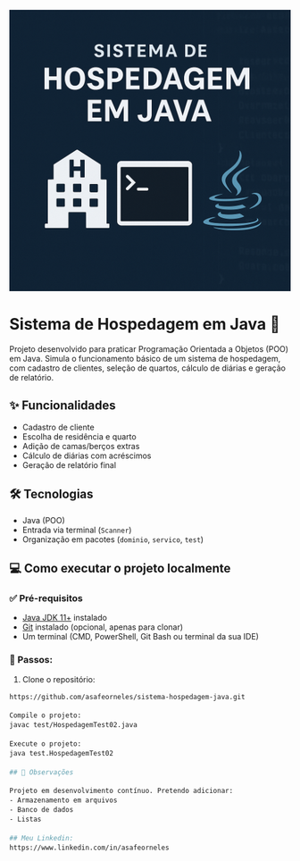![Capa do Projeto](./capa.png)

# Sistema de Hospedagem em Java 🏨

Projeto desenvolvido para praticar Programação Orientada a Objetos (POO) em Java. Simula o funcionamento básico de um sistema de hospedagem, com cadastro de clientes, seleção de quartos, cálculo de diárias e geração de relatório.

## ✨ Funcionalidades

- Cadastro de cliente
- Escolha de residência e quarto
- Adição de camas/berços extras
- Cálculo de diárias com acréscimos
- Geração de relatório final

## 🛠️ Tecnologias

- Java (POO)
- Entrada via terminal (`Scanner`)
- Organização em pacotes (`dominio`, `servico`, `test`)

## 💻 Como executar o projeto localmente

### ✅ Pré-requisitos

- [Java JDK 11+](https://www.oracle.com/java/technologies/javase-downloads.html) instalado
- [Git](https://git-scm.com/) instalado (opcional, apenas para clonar)
- Um terminal (CMD, PowerShell, Git Bash ou terminal da sua IDE)

### 🔧 Passos:

1. Clone o repositório:

```bash
https://github.com/asafeorneles/sistema-hospedagem-java.git

Compile o projeto:
javac test/HospedagemTest02.java

Execute o projeto:
java test.HospedagemTest02

## 📌 Observações

Projeto em desenvolvimento contínuo. Pretendo adicionar:
- Armazenamento em arquivos
- Banco de dados
- Listas

## Meu Linkedin:
https://www.linkedin.com/in/asafeorneles
